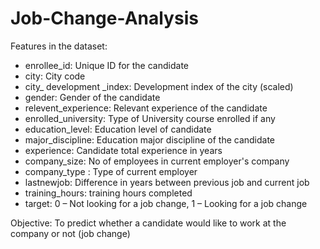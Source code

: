 # Job-Change-Analysis

Features in the dataset:
* enrollee_id: Unique ID for the candidate
* city: City code
* city_ development _index: Development index of the city (scaled)
* gender: Gender of the candidate
* relevent_experience: Relevant experience of the candidate
* enrolled_university: Type of University course enrolled if any
* education_level: Education level of candidate
* major_discipline: Education major discipline of the candidate
* experience: Candidate total experience in years
* company_size: No of employees in current employer's company
* company_type : Type of current employer
* lastnewjob: Difference in years between previous job and current job
* training_hours: training hours completed
* target: 0 – Not looking for a job change, 1 – Looking for a job change

Objective: To predict whether a candidate would like to work at the company or not (job change)
